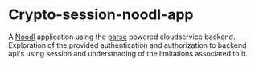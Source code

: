 # Crypto-session-noodl-app

A [Noodl](https://www.noodl.net/) application using the [parse](https://parseplatform.org/) powered cloudservice backend.
Exploration of the provided authentication and authorization to backend api's using session and understnading of the limitations associated to it.
